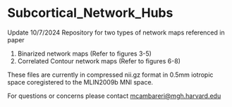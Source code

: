 # Subcortical_Network_Hubs
Update 10/7/2024
Repository for two types of network maps referenced in paper 
1. Binarized network maps (Refer to figures 3-5)
2. Correlated Contour network maps (Refer to figures 6-8)

These files are currently in compressed nii.gz format in 0.5mm iotropic space coregistered to the MLIN2009b MNI space. 

For questions or concerns please contact mcambareri@mgh.harvard.edu

